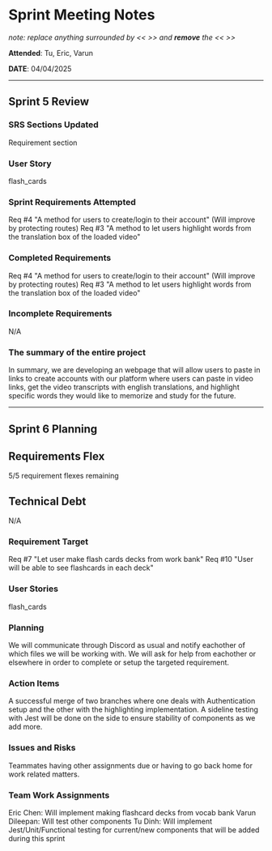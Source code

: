# Sprint Meeting Notes

*note: replace anything surrounded by << >> and **remove** the << >>*

**Attended**: Tu, Eric, Varun

**DATE**: 04/04/2025

***

## Sprint 5 Review

### SRS Sections Updated

Requirement section

### User Story

flash_cards

### Sprint Requirements Attempted

Req #4 "A method for users to create/login to their account" (Will improve by protecting routes) 
Req #3 "A method to let users highlight words from the translation box of the loaded video"

### Completed Requirements

Req #4 "A method for users to create/login to their account" (Will improve by protecting routes) 
Req #3 "A method to let users highlight words from the translation box of the loaded video"

### Incomplete Requirements

N/A

### The summary of the entire project

In summary, we are developing an webpage that will allow users to paste in links to create accounts with our platform 
where users can paste in video links, get the video transcripts with english translations, and highlight specific words 
they would like to memorize and study for the future.

***

## Sprint 6 Planning

## Requirements Flex

5/5 requirement flexes remaining

## Technical Debt

N/A

### Requirement Target

Req #7 "Let user make flash cards decks from work bank"
Req #10 "User will be able to see flashcards in each deck"

### User Stories

flash_cards

### Planning

We will communicate through Discord as usual and notify eachother of which files we will be working with. We will ask for help from eachother or
elsewhere in order to complete or setup the targeted requirement.

### Action Items

A successful merge of two branches where one deals with Authentication setup and the other with the highlighting implementation. A sideline testing
with Jest will be done on the side to ensure stability of components as we add more.

### Issues and Risks

Teammates having other assignments due or having to go back home for work related matters.

### Team Work Assignments

Eric Chen: Will implement making flashcard decks from vocab bank
Varun Dileepan: Will test other components
Tu Dinh: Will implement Jest/Unit/Functional testing for current/new components that will be added during this sprint
